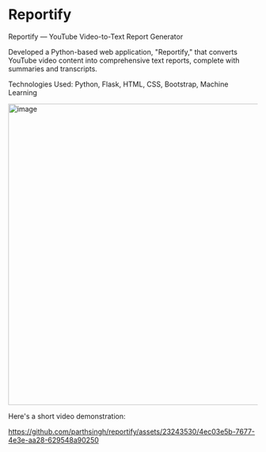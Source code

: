 # Reportify

Reportify — YouTube Video-to-Text Report Generator

Developed a Python-based web application, "Reportify," that converts YouTube video content into comprehensive text reports, complete with summaries and transcripts.

Technologies Used: Python, Flask, HTML, CSS, Bootstrap, Machine Learning

<img width="608" alt="image" src="https://github.com/parthsingh/reportify/assets/23243530/b4eed0ea-2f1a-468e-b586-de8602caf81f">


Here's a short video demonstration: 

https://github.com/parthsingh/reportify/assets/23243530/4ec03e5b-7677-4e3e-aa28-629548a90250

